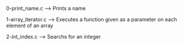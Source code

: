 0-print_name.c --> Prints a name

1-array_iterator.c --> Executes a function given as a parameter on each element of an array

2-int_index.c --> Searchs for an integer
